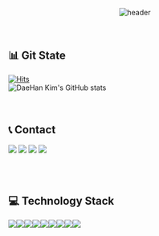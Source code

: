 <div align="center">
  
  ![header](https://capsule-render.vercel.app/api?type=transparent&text=Welcome%20to%20Hans%20GitHub&fontSize=40&fontColor=D64161&animation=twinkling)
  <br/>
  <br/>
  <br/>
</div>

## 📊 Git State
[![Hits](https://hits.seeyoufarm.com/api/count/incr/badge.svg?url=https%3A%2F%2Fgithub.com%2FKim-DaeHan&count_bg=%233475C4&title_bg=%23555555&icon=&icon_color=%23E7E7E7&title=GITHUB&edge_flat=false)](https://hits.seeyoufarm.com)
<br/>
![DaeHan Kim's GitHub stats](https://github-readme-stats.vercel.app/api?username=Kim-DaeHan&show_icons=true&include_all_commits=true&theme=dracula)
<br/>
<br/>
<br/>

## 📞 Contact
<div style="display:flex; flex-direction:row;">
  <a href="https://dhblock-chain.tistory.com/"><img src="https://img.shields.io/badge/Tistory-000000?style=for-the-badge&logo=Tistory&logoColor=white"></a>&nbsp
  <a href="mailto:kjs50458281@gmail.com"><img src="https://img.shields.io/badge/Gmail-d14836?style=for-the-badge&logo=Gmail&logoColor=white&link=kimhyein7110@gmail.com"/></a>&nbsp
  <a href="https://open.kakao.com/o/sI94mlRf"><img src="https://img.shields.io/badge/KakaoTalk-FFCD00?style=for-the-badge&logoColor=black&logo=KakaoTalk"></a>&nbsp
  <a href="https://www.instagram.com/daehan_8281"><img src="https://img.shields.io/badge/Instagram-E4405F?style=for-the-badge&logo=Instagram&logoColor=white"></a>
</div>
<br/>
<br/>
<br/>

## 💻 Technology Stack
<div style="display:flex; flex-direction:row;">
  <img src="https://img.shields.io/badge/typescript-3178C6?style=for-the-badge&logo=typescript&logoColor=white">    
  <img src="https://img.shields.io/badge/solidity-363636?style=for-the-badge&logo=solidity&logoColor=white">    
  <img src="https://img.shields.io/badge/express-000000?style=for-the-badge&logo=express&logoColor=white">  
  <img src="https://img.shields.io/badge/nestjs-E0234E?style=for-the-badge&logo=nestjs&logoColor=white">
  <img src="https://img.shields.io/badge/go-00ADD8?style=for-the-badge&logo=go&logoColor=white">
  <br/>
  <img src="https://img.shields.io/badge/mongoDB-47A248?style=for-the-badge&logo=MongoDB&logoColor=white">  
  <img src="https://img.shields.io/badge/mysql-4479A1?style=for-the-badge&logo=mysql&logoColor=white">  
  <img src="https://img.shields.io/badge/docker-2496ED?style=for-the-badge&logo=docker&logoColor=white">
  <img src="https://img.shields.io/badge/ethereum-3C3C3D?style=for-the-badge&logo=ethereum&logoColor=white">
</div>

